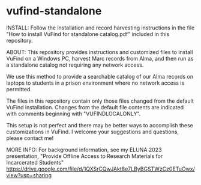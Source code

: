 # vufind-standalone
INSTALL: 
Follow the installation and record harvesting instructions in the file "How to install VuFind for standalone catalog.pdf" included in this repository.

ABOUT: 
This repository provides instructions and customized files to install VuFind on a Windows PC, harvest Marc records from Alma, and then run as a standalone catalog not requiring any network access.

We use this method to provide a searchable catalog of our Alma records on laptops to students in a prison environment where no network access is permitted.

The files in this repository contain only those files changed from the default VuFind installation. Changes from the default file contents are indicated with comments beginning with "VUFINDLOCALONLY".

This setup is not perfect and there may be better ways to accomplish these customizations in VuFind. I welcome your suggestions and questions, please contact me!

MORE INFO:
For background information, see my ELUNA 2023 presentation, "Provide Offline Access to Research Materials for Incarcerated Students" https://drive.google.com/file/d/1QXSrCQwJAkt8e7LByBGSTWzCz0ETuOwx/view?usp=sharing
